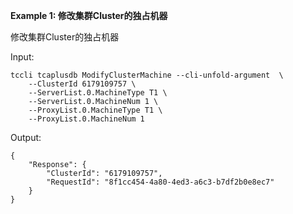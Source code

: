 **Example 1: 修改集群Cluster的独占机器**

修改集群Cluster的独占机器

Input: 

```
tccli tcaplusdb ModifyClusterMachine --cli-unfold-argument  \
    --ClusterId 6179109757 \
    --ServerList.0.MachineType T1 \
    --ServerList.0.MachineNum 1 \
    --ProxyList.0.MachineType T1 \
    --ProxyList.0.MachineNum 1
```

Output: 
```
{
    "Response": {
        "ClusterId": "6179109757",
        "RequestId": "8f1cc454-4a80-4ed3-a6c3-b7df2b0e8ec7"
    }
}
```

